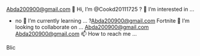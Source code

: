 
Abda200900@gmail.com 👋 Hi, I’m @Cookd20111725
? 👀 I’m interested in ...
- no 🌱 I’m currently learning ...
?Abda200900@gmail.com 
 Fortnite 💞️ I’m looking to collaborate on ...
Abda200900@gmail.com 
Abda200900@gmail.com 
📫 How to reach me ...

<!--- 
Cookd20111725/Cookd20111725 is a ✨ special ✨ repository because its `README.md` (this file) appears on your GitHub profile.
You can click the Preview link to take a look at your changes.
--->
Blic
